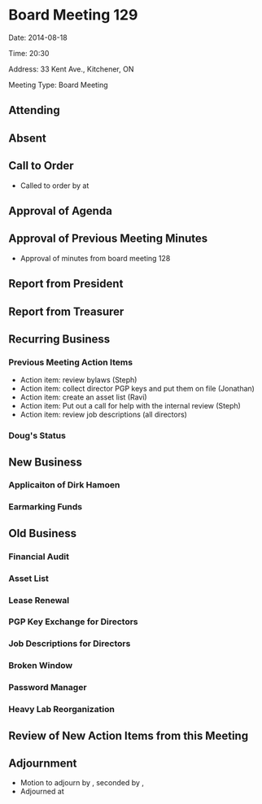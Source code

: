 # Board Meeting 129

Date: 2014-08-18

Time: 20:30

Address: 33 Kent Ave., Kitchener, ON

Meeting Type: Board Meeting

## Attending

## Absent

## Call to Order
* Called to order by  at 

## Approval of Agenda

## Approval of Previous Meeting Minutes
* Approval of minutes from board meeting 128

## Report from President

## Report from Treasurer

## Recurring Business

### Previous Meeting Action Items
* Action item: review bylaws (Steph)
* Action item: collect director PGP keys and put them on file (Jonathan)
* Action item: create an asset list (Ravi)
* Action item: Put out a call for help with the internal review (Steph)
* Action item: review job descriptions (all directors)

### Doug's Status

## New Business

### Applicaiton of Dirk Hamoen

### Earmarking Funds

## Old Business

### Financial Audit

### Asset List

### Lease Renewal

### PGP Key Exchange for Directors

### Job Descriptions for Directors

### Broken Window

### Password Manager

### Heavy Lab Reorganization

## Review of New Action Items from this Meeting

## Adjournment
* Motion to adjourn by , seconded by , 
* Adjourned at 

